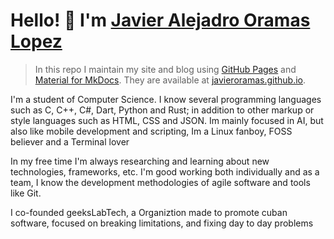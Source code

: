 # Hello! 👋 I'm [Javier Alejadro Oramas Lopez](https://javieroramas.github.io) 

> In this repo I maintain my site and blog using [GitHub Pages](https://pages.github.com) and [Material for MkDocs](https://squidfunk.github.io/mkdocs-material). They are available at [javieroramas.github.io](https://javieroramas.github.io).

I'm a student of Computer Science. I know several programming languages such as C, C++, C#, Dart, Python and Rust; in addition to other markup or style languages such as HTML, CSS and JSON. Im mainly focused in AI, but also like mobile development and scripting, Im a Linux fanboy, FOSS believer and a Terminal lover 

In my free time I'm always researching and learning about new technologies, frameworks, etc. I'm good working both individually and as a team, I know the development methodologies of agile software and tools like Git.

I co-founded geeksLabTech, a Organiztion made to promote cuban software, focused on breaking limitations, and fixing day to day problems
